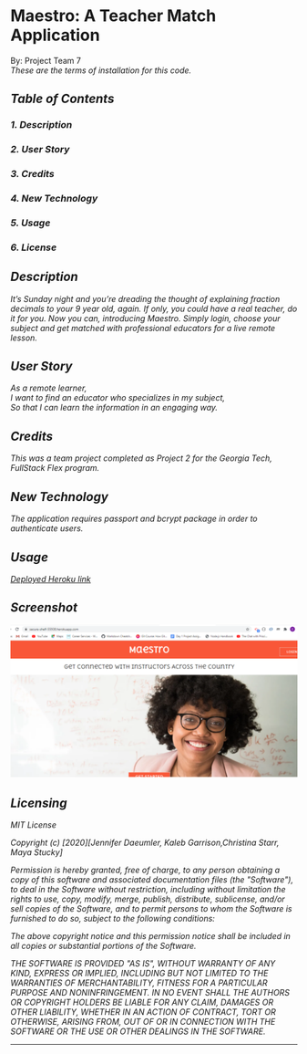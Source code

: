 # Maestro: A Teacher Match Application

By: Project Team 7<br>
<i>These are the terms of installation for this code.<i>

## Table of Contents

### 1. Description <br>

### 2. User Story <br>

### 3. Credits <br>

### 4. New Technology <br>

### 5. Usage <br>

### 6. License <br>

## Description

<i> It’s Sunday night and you’re dreading the thought of explaining fraction decimals to your 9 year old, again. If only, you could have a real teacher, do it for you. Now you can, introducing Maestro. Simply login, choose your subject and get matched with professional educators  for a live remote lesson.<i>

## User Story

<i>
As a remote learner,<br> 
I want to find an educator who specializes in my subject,<br>
So that I can learn the information in an engaging way.
<i>

## Credits

<i>
This was a team project completed as Project 2 for the Georgia Tech, FullStack Flex program.
<i>

## New Technology
<i>
The application requires passport and bcrypt package in order to authenticate users.
<i>


## Usage

[Deployed Heroku link](https://secure-shelf-55938.herokuapp.com/)




## Screenshot

![screenshot](public/img/maestro-screenshot.png)


## Licensing

<i>
MIT License

Copyright (c) [2020][Jennifer Daeumler, Kaleb Garrison,Christina Starr, Maya Stucky]

Permission is hereby granted, free of charge, to any person obtaining a copy
of this software and associated documentation files (the "Software"), to deal
in the Software without restriction, including without limitation the rights
to use, copy, modify, merge, publish, distribute, sublicense, and/or sell
copies of the Software, and to permit persons to whom the Software is
furnished to do so, subject to the following conditions:

The above copyright notice and this permission notice shall be included in all
copies or substantial portions of the Software.

THE SOFTWARE IS PROVIDED "AS IS", WITHOUT WARRANTY OF ANY KIND, EXPRESS OR
IMPLIED, INCLUDING BUT NOT LIMITED TO THE WARRANTIES OF MERCHANTABILITY,
FITNESS FOR A PARTICULAR PURPOSE AND NONINFRINGEMENT. IN NO EVENT SHALL THE
AUTHORS OR COPYRIGHT HOLDERS BE LIABLE FOR ANY CLAIM, DAMAGES OR OTHER
LIABILITY, WHETHER IN AN ACTION OF CONTRACT, TORT OR OTHERWISE, ARISING FROM,
OUT OF OR IN CONNECTION WITH THE SOFTWARE OR THE USE OR OTHER DEALINGS IN THE
SOFTWARE.<i>

<hr>

